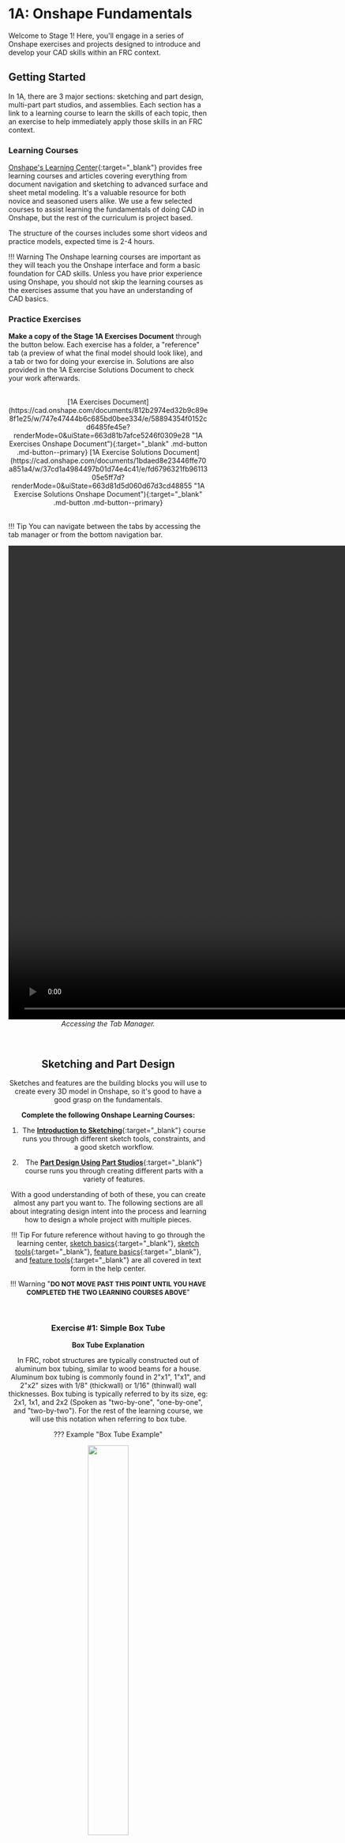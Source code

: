 <style>
* {box-sizing:border-box}

#video-container {
  position:relative;
}

#playVideo {
  position:absolute;
  top: 50%;
  left: 50%;
  transform: translate(-50%, -50%);
  -webkit-transform: translate(-50%, -50%);
}

/* Slideshow container */
.slideshow-container {
  max-width: 1000px;
  position: relative;
  margin: auto;
}

/* Hide the images by default */
.mySlides {
  display: none;
}
#slide1 {display:block}

/* Next & previous buttons */
.prev, .next {
  cursor: pointer;
  position: absolute;
  top: 250px;
  width: auto;
  margin-top: -22px;
  padding: 16px;
  color: white;
  font-weight: bold;
  font-size: 18px;
  transition: 0.6s ease;
  border-radius: 3px 3px 3px 3px;
  user-select: none;
}

/* Position the "next button" to the right */
.next {
  right: 0;
}

/* On hover, add a black background color with a little bit see-through */
.prev:hover, .next:hover {
  background-color: rgba(0,0,0,0.6);
}

/* Caption text */
.text {
  color: #f2f2f2;
  font-size: 15px;
  padding: 8px 12px;
  position: absolute;
  bottom: 8px;
  width: 100%;
  text-align: center;
}

/* Number text (1/3 etc) */
.numbertext {
  color: #f2f2f2;
  font-size: 12px;
  padding: 8px 12px;
  position: absolute;
  top: 0;
}

/* The dots/bullets/indicators */
.dot {
  cursor: pointer;
  height: 15px;
  width: 15px;
  margin: 0 2px;
  background-color: #bbb;
  border-radius: 50%;
  display: inline-block;
  transition: background-color 0.6s ease;
}

.active, .dot:hover {
  background-color: #717171;
}

/* Fading animation */
.fade {
  animation-name: fade;
  animation-duration: 0.25s;
}

@keyframes fade {
  from {opacity: .4}
  to {opacity: 1}
}
</style>


# 1A: Onshape Fundamentals

Welcome to Stage 1! Here, you'll engage in a series of Onshape exercises and projects designed to introduce and develop your CAD skills within an FRC context. 

## Getting Started
In 1A, there are 3 major sections: sketching and part design, multi-part part studios, and assemblies. Each section has a link to a learning course to learn the skills of each topic, then an exercise to help immediately apply those skills in an FRC context. 

### Learning Courses
[Onshape's Learning Center](https://learn.onshape.com/){:target="_blank"} provides free learning courses and articles covering everything from document navigation and sketching to advanced surface and sheet metal modeling. It's a valuable resource for both novice and seasoned users alike. We use a few selected courses to assist learning the fundamentals of doing CAD in Onshape, but the rest of the curriculum is project based.

The structure of the courses includes some short videos and practice models, expected time is 2-4 hours.

!!! Warning
    The Onshape learning courses are important as they will teach you the Onshape interface and form a basic foundation for CAD skills. Unless you have prior experience using Onshape, you should not skip the learning courses as the exercises assume that you have an understanding of CAD basics.

### Practice Exercises
**Make a copy of the Stage 1A Exercises Document** through the button below. Each exercise has a folder, a "reference" tab (a preview of what the final model should look like), and a tab or two for doing your exercise in. Solutions are also provided in the 1A Exercise Solutions Document to check your work afterwards.

<br>

<center>
[1A Exercises Document](https://cad.onshape.com/documents/812b2974ed32b9c89e8f1e25/w/747e47444b6c685bd0bee334/e/58894354f0152cd6485fe45e?renderMode=0&uiState=663d81b7afce5246f0309e28 "1A Exercises Onshape Document"){:target="_blank"  .md-button .md-button--primary}
[1A Exercise Solutions Document](https://cad.onshape.com/documents/1bdaed8e23446ffe70a851a4/w/37cd1a4984497b01d74e4c41/e/fd6796321fb9611305e5ff7d?renderMode=0&uiState=663d81d5d060d67d3cd48855 "1A Exercise Solutions Onshape Document"){:target="_blank" .md-button .md-button--primary}
</center>

<br>


!!! Tip
    You can navigate between the tabs by accessing the tab manager or from the bottom navigation bar. 
    <center>
      <video width="1920" controls>
        <source src="\img\learning-course\stage1a\1a-tabs.webm" type="video/webm">
        Your browser does not support the video tag.
      </video>
    <center> *Accessing the Tab Manager.* </center>

<br>
    
## Sketching and Part Design
Sketches and features are the building blocks you will use to create every 3D model in Onshape, so it's good to have a good grasp on the fundamentals.

**Complete the following Onshape Learning Courses:**

1. The [**Introduction to Sketching**](https://learn.onshape.com/courses/fundamentals-sketching "Introduction to Sketching Onshape Learning Course"){:target="_blank"} course runs you through different sketch tools, constraints, and a good sketch workflow.

2. The [**Part Design Using Part Studios**](https://learn.onshape.com/courses/fundamentals-part-design-using-part-studios "Part Design Using Part Studios Onshape Learning Course"){:target="_blank"} course runs you through creating different parts with a variety of features.

With a good understanding of both of these, you can create almost any part you want to. The following sections are all about integrating design intent into the process and learning how to design a whole project with multiple pieces.

!!! Tip
    For future reference without having to go through the learning center, [sketch basics](https://cad.onshape.com/help/Content/sketch_basics.htm?tocpath=Part%20Studios%7C_____15 "Sketch Basics Onshape Help Page"){:target="_blank"}, [sketch tools](https://cad.onshape.com/help/Content/sketch-tools.htm?TocPath=Part%20Studios%7CSketch%20Tools%7C_____0 "Sketch Tools Onshape Help Page"){:target="_blank"}, [feature basics](https://cad.onshape.com/help/Content/feature-basics.htm?tocpath=Part%20Studios%7C_____17 "Feature Basics Onshape Help Page"){:target="_blank"}, and [feature tools](https://cad.onshape.com/help/Content/featuretools.htm?TocPath=Part%20Studios%7CFeature%20Tools%7C_____0 "Feature Tools Onshape Help Page"){:target="_blank"} are all covered in text form in the help center. 

!!! Warning "<span style="font-size: 0.8rem !important;">**DO NOT MOVE PAST THIS POINT UNTIL YOU HAVE COMPLETED THE TWO LEARNING COURSES ABOVE**</span>"

<br>

### Exercise #1: Simple Box Tube

**Box Tube Explanation**

In FRC, robot structures are typically constructed out of aluminum box tubing, similar to wood beams for a house. Aluminum box tubing is commonly found in 2"x1", 1"x1", and 2"x2" sizes with 1/8" (thickwall) or 1/16" (thinwall) wall thicknesses. Box tubing is typically referred to by its size, eg: 2x1, 1x1, and 2x2 (Spoken as "two-by-one", "one-by-one", and "two-by-two"). For the rest of the learning course, we will use this notation when referring to box tube.


??? Example "Box Tube Example"
    <center><img src="\img\learning-course\stage1a\tube.webp" width="45%"> </center>

<br>

**Instructions**

For this exercise, you will be modeling a simple 2x1 with some holes in it. For this exercise, do not use any Featurescripts. **Navigate to the "Exercise #1 Box Tube" tab** in your copied document and **follow the instructions in the slides** to complete your first exercise.

<br>

<!-- Slideshow container -->
<div class="slideshow-container">

  <!-- Full-width images with number and caption text -->
  <div id="slide1" class="mySlides fade">
    <figure markdown="span">
      <img src="/img/learning-course/stage1a/exercises/e1/e1s6.webp" style="width:100%; data-description="0. The final part"">
      <figcaption>0. The final part.</figcaption>
    </figure>
  </div>

  <div class="mySlides fade">
    <figure>
      <img src="/img/learning-course/stage1a/exercises/e1/e1s1.webp" style="width:100%; data-description="1. Start by sketching a center rectangle on the top plane."">
      <figcaption>1. Start by sketching a center rectangle on the top plane.</figcaption>
    </figure>
  </div>

  <div class="mySlides fade">
    <figure>
      <img src="/img/learning-course/stage1a/exercises/e1/e1s2.webp" style="width:100%; data-description="2. Extrude the rectangle symmetrically, 2 inches tall."">
      <figcaption>2. Extrude the rectangle symmetrically, 2" tall.</figcaption>
    </figure>
  </div>

  <div class="mySlides fade">
    <figure>
      <video width="1920" controls>
        <source src="/img/learning-course/stage1a/exercises/e1/e1s3.webm" type="video/webm">
        Your browser does not support the video tag.
      </video>
      <figcaption>3. Shell the block to turn it into a 1/16" wall tube.</figcaption>
    </figure>
  </div>

  <div class="mySlides fade">
    <figure>
      <video width="1920" controls>
        <source src="/img/learning-course/stage1a/exercises/e1/e1s4.webm" type="video/webm"> 
        Your browser does not support the video tag.
      </video>
      <figcaption>4. Add the top holes. Set the centerpoint of the hole to be vertical with the midpoint of the bottom line, then Mirror the hole across, using the front plane as the mirror line. </figcaption>
    </figure>
  </div>

  <div class="mySlides fade">
    <figure>
      <video width="1920" controls>
        <source src="/img/learning-course/stage1a/exercises/e1/e1s5.webm" type="video/webm">
        Your browser does not support the video tag.
      </video>
      <figcaption>5. Add the side holes. Create the layout for the side holes by creating a center point rectangle and turning it into construction geometry. </figcaption>
    </figure>
  </div>

  <div class="mySlides fade">
    <figure>
      <img src="/img/learning-course/stage1a/exercises/e1/e1s6.webp" style="width:100%; data-description="6. Name the key sketches and part. Set the material to be 6061 Aluminum."">
      <figcaption>6. Name the key sketches and part. Set the material to be 6061 Aluminum. </figcaption>
    </figure>
  </div>

  <!-- Next and previous buttons -->
  <a class="prev" onclick="plusSlides(-1,0)" style="background-color: #000; color: #fff;">&#10094;</a>
  <a class="next" onclick="plusSlides(1,0)" style="background-color: #000; color: #fff;">&#10095;</a>
  <!-- The dots/circles -->
  <div class="dotsContainer" style="text-align:center">
    <!-- Dots will be generated here -->
  </div>
</div>

!!! Note
    Some sketches and features have been renamed (i.e. "Tube Profile"). You can rename sketches and features by hovering over the name in the dialogue box and clicking the pencil icon, or right clicking a sketch or feature in the feature list and clicking "rename". 

Notice how we utilized construction geometry to define the location of the holes on the 2" face of the tube. Using construction geometry to assist with sketching makes your parts more parametric and betters conveys design intent compared to manually specifying the location of each hole with dimensions.

<br>

## Multi-Part Modeling

Onshape is a software focused on a *top-down design* workflow (explored more in [Stage 1C](1C-designMethodology.md "Learning Course Stage 1C Page"){:target="_blank"}) using multi-part part studios. It allows you to create several different related parts in the same tab, all referencing each other, making the part creation for something like a subsystem easy.

**Complete the following Onshape Learning Course:**

- The [**Multi-Part Part Studios**](https://learn.onshape.com/courses/fundamentals-multi-part-part-studios "Multi-Part Part Studios Onshape Learning Course"){:target="_blank"} course runs you through top-down design principles, sketching for multiple parts (master sketches), and some more practical skills for working with multiple parts in a part studio.

Check out [this page](../../best-practices/sub-document-setup.md "Sub-Document Best Practices Page"){:target="_blank"} to learn more about best practices for sub-documents. The following practice exercises will help you reinforce these concepts.

??? Example "Multi-Part Part Studio Example"
    Notice how there's one instance of each unique part within this part studio. The part studio also resembles the completed product, as the parts are modeled relative to each other.
    <center><img src="\img\learning-course\stage1a\1a-PartStudio.webp" width="55%"></center>
    <center> *Example of a part studio* </center>

!!! Warning "<span style="font-size: 0.8rem !important;">**DO NOT MOVE PAST THIS POINT UNTIL YOU HAVE COMPLETED THE LEARNING COURSE ABOVE**</span>"

<br>

### Exercise #2: Box Tube and Gusset Joint

**Gusset Explanation**

Aluminum box tubes are commonly connected together with 'gussets'. A gusset is a flat plate that, when attached to both tubes, helps create rigidity in the structure. 

??? Example "Gusset Example"
    <center><img src="\img\learning-course\stage1a\8033-000-2024C_8.png" width="45%"> </center>

<br>

**Instructions**

For this exercise, you will design two box tubes attached together with a gusset. This gusset will be created in the same part studio as the tubes that it is connecting!

You will utilize the `Extrude Individual` and `Tube Converter` Featurescripts for this exercise. **Do not use the `Gusset` Featurescript for this exercise.**

- The `Extrude individual` Featurescript enables you to extrude sketch regions without merging them. In this exercise, if you were to extrude the sketch of the tubes with the standard <code>Extrude</code> tool, only a single part would generate.

- The `Tube Converter` Featurescript condenses the steps of shelling, sketching and dimensioning holes, and extruding holes into a single, customizable feature to easily model tubes. 

??? Warning "Creating New Parts"
    When extruding a sketch in a part studio, you can decide whether to `Add` to existing geometry, or to create `New` geometry. `New` creates a new body, whereas `Add` will merge the feature with existing parts. Make sure that when you extrude your gusset, you tell Onshape to create a new part.
    <center><img src="\img\learning-course\stage1a\1a-merge.png" width="20%"></center>
    <center> *The different options for extruding* </center>

**Navigate to the "Exercise #2 Gusset" tab** in your copied document and **follow the instructions in the slides** to complete the second exercise.

<!-- Slideshow container -->
<div class="slideshow-container">

  <!-- Full-width images with number and caption text -->
  <div id="slide1" class="mySlides fade">
    <figure markdown="span">
      <img src="/img/learning-course/stage1a/exercises/e2/e2s11.webp" style="width:100%; data-description="0. The finished parts."">
      <figcaption>0. The finished parts.</figcaption>
    </figure>
  </div>

  <div class="mySlides fade">
    <figure>
      <img src="/img/learning-course/stage1a/exercises/e2/e2s1.webp" style="width:100%; data-description="1. Start by sketching the tubes on the right plane."">
      <figcaption>1. Start by sketching the tubes on the right plane.</figcaption>
    </figure>
  </div>

  <div class="mySlides fade">
    <figure>
      <img src="/img/learning-course/stage1a/exercises/e2/e2s2.webp" style="width:100%; data-description="2. Use the `Extrude Individual` Featurescript to extrude the blocks."">
      <figcaption>2. Use the <code>Extrude Individual</code> Featurescript to extrude the blocks. </figcaption>
    </figure>
  </div>

  <div class="mySlides fade">
    <figure>
      <img src="/img/learning-course/stage1a/exercises/e2/e2s3.webp" style="width:100%; data-description="3. Use `Tube Converter` Featurescript to turn the blocks into 1/16 inch wall tubes with a 0.5 inch spacing pattern of 0.196 inch holes."">
      <figcaption>3. Use <code>Tube Converter</code> Featurescript to turn the blocks into 1/16" wall tubes with a 0.5" spacing pattern of 0.196" holes.</figcaption>
    </figure>
  </div>

  <div class="mySlides fade">
    <figure>
      <img src="/img/learning-course/stage1a/exercises/e2/e2s4.webp" style="width:100%; data-description="4. Draw a triangle with construction geometry for the gusset."">
      <figcaption>4. Draw a triangle with construction geometry for the gusset. </figcaption>
    </figure>
  </div>

  <div class="mySlides fade">
    <figure>
      <img src="/img/learning-course/stage1a/exercises/e2/e2s5.webp" style="width:100%; data-description="5. Dimension the triangle to be 0.5 inches away from the edges of the tube."">
      <figcaption>5. Dimension the triangle to be 0.5" away from the edges of the tube. </figcaption>
    </figure>
  </div>

  <div class="mySlides fade">
    <figure>
      <img src="/img/learning-course/stage1a/exercises/e2/e2s6.webp" style="width:100%; data-description="6. Use the `Offset Entities` tool to offset the construction geometry 0.25 inches. This will be the outline of the gusset."">
      <figcaption>6. Use the <code>Offset Entities</code> tool to offset the construction geometry 0.25". This will be the outline of the gusset. </figcaption>
    </figure>
  </div>

  <div class="mySlides fade">
    <figure>
      <img src="/img/learning-course/stage1a/exercises/e2/e2s7.webp" style="width:100%; data-description="7. Use the `Sketch Fillet` tool to add a 0.25 inch fillet to the three corners of the gusset."">
      <figcaption>7. Use the <code>Sketch Fillet</code> tool to add a 0.25" fillet to the three corners of the gusset. </figcaption>
    </figure>
  </div>

  <div class="mySlides fade">
    <figure>
      <img src="/img/learning-course/stage1a/exercises/e2/e2s8.webp" style="width:100%; data-description="8. Delete the three points left over from the fillet."">
      <figcaption>8. Delete the three points left over from the fillet. </figcaption>
    </figure>
  </div>

  <div class="mySlides fade">
    <figure>
      <img src="/img/learning-course/stage1a/exercises/e2/e2s9.webp" style="width:100%; data-description="9. Use the `Use (Project/Convert)` tool to project the tube holes onto the gusset sketch."">
      <figcaption>9. Use the <code>Use (Project/Convert)</code> tool to project the tube holes onto the gusset sketch. </figcaption>
    </figure>
  </div>

  <div class="mySlides fade">
    <figure>
      <img src="/img/learning-course/stage1a/exercises/e2/e2s10.webp" style="width:100%; data-description="10. Extrude the gusset to be 1/8 inch thick. Select `New` as the extrude type to make the extrude a new part."">
      <figcaption>10. Extrude the gusset to be 1/8" thick. Select <code>New</code> as the extrude type to make the extrude a new part. </figcaption>
    </figure>
  </div>

  <div class="mySlides fade">
    <figure>
      <img src="/img/learning-course/stage1a/exercises/e2/e2s11.webp" style="width:100%; data-description="11. Name the key sketches and parts. Set the material to be 6061 Aluminum."">
      <figcaption>11. Name the key sketches and parts. Set the material to be 6061 Aluminum. </figcaption>
    </figure>
  </div>

  <!-- Next and previous buttons -->
  <a class="prev" onclick="plusSlides(-1,1)" style="background-color: #000; color: #fff;">&#10094;</a>
  <a class="next" onclick="plusSlides(1,1)" style="background-color: #000; color: #fff;">&#10095;</a>
  <!-- The dots/circles -->
  <div class="dotsContainer" style="text-align:center">
    <!-- Dots will be generated here -->
  </div>
</div>

In this exercise, you can begin to see the power of Featurescripts. What would have been a number of sketches, extrudes, and shells to create the tubes is packaged into a single, easy to use custom feature. 

<br>

## Assemblies

Assemblies are where parts designed in the part studio get assembled together. This is where you truly define the position and motion of all the different parts of something. 

**Complete the following Onshape Learning Course:**

- The [Onshape Assemblies](https://learn.onshape.com/courses/fundamentals-onshape-assemblies "Onshape Assemblies Onshape Learning Course"){:target="_blank"} learning course introduces assemblies, mating parts together, and other useful assembly concepts.

As was introduced in the Onshape learning tutorials, when parts are inserted into an assembly, they free float. We can utilize a number of different assembly tools to constrain the motion of all the parts:

- **`Group`**: Restricts the relative motion between a group of parts
- **`Fix`**: Locks a part in place within the assembly (not recommended as it's not parametric)
- **`Mates`**: Tools to constrain the degrees of freedom between parts using "mate connectors." These connectors are automatically generated or manually created coordinate systems on parts. You can align the axes and apply offsets in any direction or rotation. Different mates constrain different degrees of freedom. Here are three commonly used mates:
    - `Fasten`: Prevents any movement between two mate connectors, such as a bolt in a hole
    - `Revolute`: Allows rotational movement about the z-axis between two mate connectors (e.g. an arm pivot)
    - `Slider`: Enables linear movement along the z-axis between two mate connectors (e.g. an elevator)

??? Example "Example of a Fasten Mate"
    <center>
      <video width="1920" controls>
        <source src="\img\learning-course\stage1a\1a-fasten.mp4" type="video/mp4">
        Your browser does not support the video tag.
      </video>
    </center>

The best practices for constraining an assembly, along with other assembly tools like replicate, pattern, and standard content, will be learned through projects and described in more detail in later stages. They are also outlined in the [assembly best practices](../../best-practices/assembly-setup.md "Assembly Best Practices Page"){:target="_blank"} page.

!!! Warning "<span style="font-size: 0.8rem !important;">**DO NOT MOVE PAST THIS POINT UNTIL YOU HAVE COMPLETED THE LEARNING COURSE ABOVE**</span>"

<br>

### Exercise #3: Box Tube Frame
For this exercise, you will create a simple frame and two gussets in the part studio, then create an assembly and mate together all the components.

You will utilize the `Extrude Individual`, `Tube Converter`, and `Gusset` Featurescripts for this exercise.

- The `Gusset` Featurescript is an easy way to create gussets by selecting the locations of the holes the gusset should attach to.

**Navigate to the "Exercise #3 Structure" part studio tab** in your copied document and **follow the instructions in the slides** to complete the second exercise.

<!-- Slideshow container -->
<div class="slideshow-container">

  <!-- Full-width images with number and caption text -->
  <div id="slide1" class="mySlides fade">
    <figure>
      <img src="/img/learning-course/stage1a/exercises/e3/e3s10.webp" style="width:100%">
      <figcaption>0. Final assembly.</figcaption>
    </figure>
  </div>

  <div class="mySlides fade">
    <figure>
      <img src="/img/learning-course/stage1a/exercises/e3/e3s1.webp" style="width:100%">
      <figcaption>1. Start by sketching the tubes on the right plane.</figcaption>
    </figure>
  </div>

  <div class="mySlides fade">
    <figure>
      <img src="/img/learning-course/stage1a/exercises/e3/e3s2.webp" style="width:100%">
      <figcaption>2. Use the <code>Extrude Individual</code> Featurescript to extrude the blocks.</figcaption>
    </figure>
  </div>

  <div class="mySlides fade">
    <figure>
      <img src="/img/learning-course/stage1a/exercises/e3/e3s3.webp" style="width:100%">
      <figcaption>3. Use <code>Tube Converter</code> Featurescript to turn the blocks into 1/16" wall tubes with a 0.5" spacing pattern of 0.196" holes.</figcaption>
    </figure>
  </div>

  <div class="mySlides fade">
    <figure>
      <img src="/img/learning-course/stage1a/exercises/e3/e3s4.webp" style="width:100%">
      <figcaption>4. Use the <code>Gusset</code> tool to create the top gusset by selecting the holes on the tube. </figcaption>
    </figure>
  </div>

  <div class="mySlides fade">
    <figure>
      <img src="/img/learning-course/stage1a/exercises/e3/e3s5.webp" style="width:100%">
      <figcaption>5. Use the <code>Gusset</code> tool to create the bottom gusset by selecting the holes on the tube. </figcaption>
    </figure>
  </div>

  <div class="mySlides fade">
    <figure>
      <img src="/img/learning-course/stage1a/exercises/e3/e3s6.webp" style="width:100%">
      <figcaption>6. Name the key sketches and parts. The materials will have already been set to 6061 Aluminum from the Featurescripts.</figcaption>
    </figure>
  </div>

  <div class="mySlides fade">
    <figure>
      <video width="1920" controls>
        <source src="/img/learning-course/stage1a/exercises/e3/e3s7.webm" type="video/webm">
        Your browser does not support the video tag.
      </video>
      <figcaption>7. Insert the parts into the assembly by directly clicking on the green checkmark. Then, <code>Group</code> all the parts together. Finally, <code>fix</code> the bottom tube in place. </figcaption>
    </figure>
  </div>

  <div class="mySlides fade">
    <figure>
      <video width="1920" controls>
        <source src="/img/learning-course/stage1a/exercises/e3/e3s8.webm" type="video/webm">
        Your browser does not support the video tag.
      </video>
      <figcaption>8. Copy and paste the gussets four times. Then, use the <code>Fasten</code> mate to attach the gussets to the tube. </figcaption>
    </figure>
  </div>

  <div class="mySlides fade">
    <figure>
      <video width="1920" controls>
        <source src="/img/learning-course/stage1a/exercises/e3/e3s9.webm" type="video/webm">
        Your browser does not support the video tag.
      </video>
      <figcaption>9. Some gussets may need to have their <code>Fasten</code> mate reoriented in order to properly line up. </figcaption>
    </figure>
  </div>

  <div class="mySlides fade">
    <figure>
      <img src="/img/learning-course/stage1a/exercises/e3/e3s10.webp" style="width:100%">
      <figcaption>10. Finished assembly. </figcaption>
    </figure>
  </div>


  <!-- Next and previous buttons -->
  <a class="prev" onclick="plusSlides(-1,2)" style="background-color: #000; color: #fff;">&#10094;</a>
  <a class="next" onclick="plusSlides(1,2)" style="background-color: #000; color: #fff;">&#10095;</a>
  <!-- The dots/circles -->
  <div class="dotsContainer" style="text-align:center">
    <!-- Dots will be generated here -->
  </div>
</div>

In this exercise, you were introduced to yet another highly useful Featurescript for creating gussets. Additionally, notice that we only model 1 of each type of gusset in the part studio. For the tubes, we choose to model all of the tubes even though the two vertical tubes are the same - this is to make assembly more parametric since the tube would otherwise be difficult to mate.

It should be noted that while fixing the tube is not considered an [assembly best practice](/best-practices/assembly-setup#origin-cube-method){:target="_blank"} for setting the origin of an assembly, it is sufficient for the purposes of these exercises.

### Exercise #4: Climber Hook

As you get more comfortable with modeling, we can begin to create more complex parts. For this exercise, you will create a climber hook and tube. Then, you will create the assembly and mate together the components.

You will utilize the `Spacer` Featurescript for this exercise.

**Navigate to the "Exercise #4 Climber Hook" part studio tab** in your copied document and **follow the instructions in the slides** to complete the second exercise.

<!-- Slideshow container -->
<div class="slideshow-container">

  <!-- Full-width images with number and caption text -->
  <div id="slide1" class="mySlides fade">
    <figure>
      <img src="/img/learning-course/stage1a/exercises/e4/e4s10.webp" style="width:100%">
      <figcaption>0. Final assembly.</figcaption>
    </figure>
  </div>

  <div class="mySlides fade">
    <figure>
      <img src="/img/learning-course/stage1a/exercises/e4/e4s1.webp" style="width:100%">
      <figcaption>1. Start by sketching the tube on the right plane.</figcaption>
    </figure>
  </div>

  <div class="mySlides fade">
    <figure>
      <img src="/img/learning-course/stage1a/exercises/e4/e4s2.webp" style="width:100%">
      <figcaption>2. Use the <code>Tube</code> Featurescript to create a thin-wall 1"x1" tube with no holes.</figcaption>
    </figure>
  </div>

  <div class="mySlides fade">
    <figure>
      <img src="/img/learning-course/stage1a/exercises/e4/e4s3.webp" style="width:100%">
      <figcaption>3. Draw the climber hook sketch. The construction geometry circle represents the bar on which the hook will grab onto. The hole on the far right would be to attach a rope to pull the hook with. Pay attention to the sketch constraints used.</figcaption>
    </figure>
  </div>

  <div class="mySlides fade">
    <figure>
      <video width="1920" controls>
        <source src="/img/learning-course/stage1a/exercises/e4/e4s4.webm" type="video/webm">
        Your browser does not support the video tag.
      </video>
      <figcaption>4. Use the <code>Linear Pattern</code> sketch tool to pattern the mounting holes. </figcaption>
    </figure>
  </div>

  <div class="mySlides fade">
    <figure>
      <img src="/img/learning-course/stage1a/exercises/e4/e4s5.webp" style="width:100%">
      <figcaption>5. Make the hook 3/16" thick. Select <code>New</code> as the extrude type to make the extrude a new part.  </figcaption>
    </figure>
  </div>

  <div class="mySlides fade">
    <figure>
      <img src="/img/learning-course/stage1a/exercises/e4/e4s6.webp" style="width:100%">
      <figcaption>6. Fillet the bottom two corners with a 0.25" radius.</figcaption>
    </figure>
  </div>

  <div class="mySlides fade">
    <figure>
      <video width="1920" controls>
        <source src="/img/learning-course/stage1a/exercises/e4/e4s7.webm" type="video/webm">
        Your browser does not support the video tag.
      </video>
      <figcaption>7. Use the <code>Spacer</code> Featurescript to add a 0.5" diameter spacer. Use the `Up to Face` end condition to make the spacer match the tube width. </figcaption>
    </figure>
  </div>

  <div class="mySlides fade">
    <figure>
      <img src="/img/learning-course/stage1a/exercises/e4/e4s8.webp" style="width:100%">
      <figcaption>8. Use the <code>Use</code> sketch tool to add the mounting holes to the tube. </figcaption>
    </figure>
  </div>

  <div class="mySlides fade">
    <figure>
      <img src="/img/learning-course/stage1a/exercises/e4/e4s9.webp" style="width:100%">
      <figcaption>9. Name the key sketches and parts. Set the material of the hook and spacer to 6061 Aluminum. </figcaption>
    </figure>
  </div>

  <div class="mySlides fade">
    <figure>
      <img src="/img/learning-course/stage1a/exercises/e4/e4s10.webp" style="width:100%">
      <figcaption>10. Finished assembly. </figcaption>
    </figure>
  </div>

  <!-- Next and previous buttons -->
  <a class="prev" onclick="plusSlides(-1,3)" style="background-color: #000; color: #fff;">&#10094;</a>
  <a class="next" onclick="plusSlides(1,3)" style="background-color: #000; color: #fff;">&#10095;</a>
  <!-- The dots/circles -->
  <div class="dotsContainer" style="text-align:center">
    <!-- Dots will be generated here -->
  </div>
</div>

In this exercise, you practiced more advanced sketching and were introduced to the `Spacer` Featurescript. 

## Summary

Congratulations on completing Stage 1A! Remember, practice is essential – the more CAD models you create, the more proficient and efficient you'll become. Using keyboard shortcuts can significantly accelerate your CAD workflow. Be attentive to best practices to avoid developing any bad habits. Keep up the good work!

Here is a quick summary of what you have achieved in 1A:

* Learned how to use the Onshape interface and basic sketching and modeling features with the OnShape Learning Center courses
* Learned how to model basic FRC structures
* Learned how to use the `Gusset`, `Extrude Individual`, `Tube Converter`, and `Spacer` Featurescripts
* Learned how to assemble basic models using `Group` and `Fasten`
<!-- * Learned how to insert models into assemblies using the MKCad parts library -->

In Stage 1B, you will be introduced to power transmissions, which enable your robot to move and score. 

<!--
## Extra Practice





-->

<br>



<!-- ------------------DO NOT TOUCH ANYTHING BELOW HERE------------------ -->

<script>
// Initialize slide index for each slideshow
let slideIndices = [];

let slideshows = document.getElementsByClassName("slideshow-container");
  for (let no = 0; no < slideshows.length; no++) {
    slideIndices[no] = 1;
    let dotsContainer = slideshows[no].getElementsByClassName("dotsContainer")[0];
    let slides = slideshows[no].getElementsByClassName("mySlides");
    for (let i = 0; i < slides.length; i++) {
      let dot = document.createElement("span");
      dot.className = "dot";
      dot.onclick = function() { currentSlide(i+1, no); };
      dotsContainer.appendChild(dot);
    }
    showSlides(1, no);
  }

// Next/previous controls
function plusSlides(n, no) {
  showSlides(slideIndices[no] += n, no);
}

// Thumbnail image controls
function currentSlide(n, no) {
  showSlides(slideIndices[no] = n, no);
}

function showSlides(n, no) {
  let i;
  let x = document.getElementsByClassName("slideshow-container")[no].getElementsByClassName("mySlides");
  let dots = document.getElementsByClassName("slideshow-container")[no].getElementsByClassName("dot");
  if (n > x.length) {slideIndices[no] = 1}    
  if (n < 1) {slideIndices[no] = x.length}
  for (i = 0; i < x.length; i++) {
    x[i].style.display = "none";  
  }
  for (i = 0; i < dots.length; i++) {
    dots[i].className = dots[i].className.replace(" active", "");
  }
  x[slideIndices[no]-1].style.display = "block";  
  dots[slideIndices[no]-1].className += " active";
}

</script>


